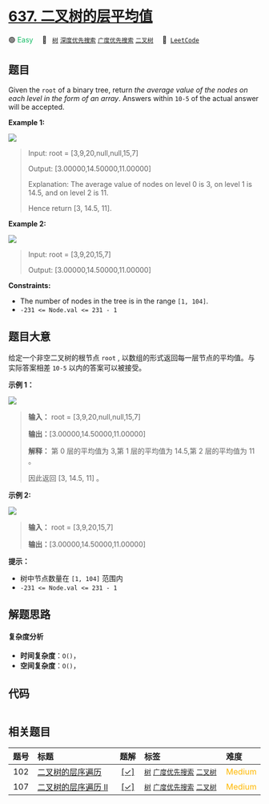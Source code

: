 # [637. 二叉树的层平均值](https://leetcode.com/problems/average-of-levels-in-binary-tree)

🟢 <font color=#15bd66>Easy</font>&emsp; 🔖&ensp; [`树`](/leetcode/outline/tag/tree.md) [`深度优先搜索`](/leetcode/outline/tag/depth-first-search.md) [`广度优先搜索`](/leetcode/outline/tag/breadth-first-search.md) [`二叉树`](/leetcode/outline/tag/binary-tree.md)&emsp; 🔗&ensp;[`LeetCode`](https://leetcode.com/problems/average-of-levels-in-binary-tree)


## 题目

Given the `root` of a binary tree, return _the average value of the nodes on
each level in the form of an array_. Answers within `10-5` of the actual
answer will be accepted.



**Example 1:**

![](https://assets.leetcode.com/uploads/2021/03/09/avg1-tree.jpg)

> Input: root = [3,9,20,null,null,15,7]
> 
> Output: [3.00000,14.50000,11.00000]
> 
> Explanation: The average value of nodes on level 0 is 3, on level 1 is 14.5, and on level 2 is 11.
> 
> Hence return [3, 14.5, 11].

**Example 2:**

![](https://assets.leetcode.com/uploads/2021/03/09/avg2-tree.jpg)

> Input: root = [3,9,20,15,7]
> 
> Output: [3.00000,14.50000,11.00000]

**Constraints:**

  * The number of nodes in the tree is in the range `[1, 104]`.
  * `-231 <= Node.val <= 231 - 1`


## 题目大意

给定一个非空二叉树的根节点 `root` , 以数组的形式返回每一层节点的平均值。与实际答案相差 `10-5` 以内的答案可以被接受。



**示例 1：**

![](https://assets.leetcode.com/uploads/2021/03/09/avg1-tree.jpg)

> 
> 
> 
> 
> 
> **输入：** root = [3,9,20,null,null,15,7]
> 
> **输出：**[3.00000,14.50000,11.00000]
> 
> **解释：** 第 0 层的平均值为 3,第 1 层的平均值为 14.5,第 2 层的平均值为 11 。
> 
> 因此返回 [3, 14.5, 11] 。
> 
> 

**示例 2:**

![](https://assets.leetcode.com/uploads/2021/03/09/avg2-tree.jpg)

> 
> 
> 
> 
> 
> **输入：** root = [3,9,20,15,7]
> 
> **输出：**[3.00000,14.50000,11.00000]
> 
> 



**提示：**

  * 树中节点数量在 `[1, 104]` 范围内
  * `-231 <= Node.val <= 231 - 1`


## 解题思路

#### 复杂度分析

- **时间复杂度**：`O()`，
- **空间复杂度**：`O()`，

## 代码

```javascript

```

## 相关题目

| 题号 | 标题 | 题解 | 标签 | 难度 |
| :------: | :------ | :------: | :------ | :------ |
| 102 | [二叉树的层序遍历](https://leetcode.com/problems/binary-tree-level-order-traversal) | [[✓]](https://2xiao.github.io/leetcode-js/leetcode/problem/0102) |  [`树`](/leetcode/outline/tag/tree.md) [`广度优先搜索`](/leetcode/outline/tag/breadth-first-search.md) [`二叉树`](/leetcode/outline/tag/binary-tree.md) | <font color=#ffb800>Medium</font> |
| 107 | [二叉树的层序遍历 II](https://leetcode.com/problems/binary-tree-level-order-traversal-ii) | [[✓]](https://2xiao.github.io/leetcode-js/leetcode/problem/0107) |  [`树`](/leetcode/outline/tag/tree.md) [`广度优先搜索`](/leetcode/outline/tag/breadth-first-search.md) [`二叉树`](/leetcode/outline/tag/binary-tree.md) | <font color=#ffb800>Medium</font> |

<style>
.blue {
    background-color: #096dd9;
    padding: 0.25rem 0.5rem;
    margin: 0;
    font-size: 0.85em;
    border-radius: 3px;
    color: white;
    font-weight: 500;
}
table th:first-of-type { width: 10%; }
table th:nth-of-type(2) { width: 35%; }
table th:nth-of-type(3) { width: 10%; }
table th:nth-of-type(4) { width: 35%; }
table th:nth-of-type(5) { width: 10%; }
</style>
